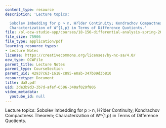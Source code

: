 ```yaml
---
content_type: resource
description: 'Lecture topics:

  Sobolev Imbedding for p > n, H?lder Continuity; Kondrachov Compactness Theorem;
  Characterization of W^{1,p} in Terms of Difference Quotients.'
file: /ol-ocw-studio-app/courses/18-156-differential-analysis-spring-2004/3de3b9d33b7dafef6506340af020f806_da8.pdf
file_size: 75906
file_type: application/pdf
learning_resource_types:
- Lecture Notes
license: https://creativecommons.org/licenses/by-nc-sa/4.0/
ocw_type: OCWFile
parent_title: Lecture Notes
parent_type: CourseSection
parent_uid: 42937c63-1618-c895-e0ab-347b09d3b810
resourcetype: Document
title: da8.pdf
uid: 3de3b9d3-3b7d-afef-6506-340af020f806
video_metadata:
  youtube_id: null
---
```

Lecture topics:
Sobolev Imbedding for p > n, H?lder Continuity; Kondrachov Compactness Theorem; Characterization of W^{1,p} in Terms of Difference Quotients.
